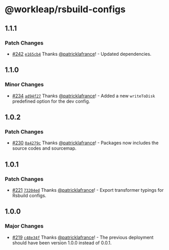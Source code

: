 # @workleap/rsbuild-configs

## 1.1.1

### Patch Changes

- [#242](https://github.com/workleap/wl-web-configs/pull/242) [`e165cb4`](https://github.com/workleap/wl-web-configs/commit/e165cb447e699e19f06d41532216e36c09d7b945) Thanks [@patricklafrance](https://github.com/patricklafrance)! - Updated dependencies.

## 1.1.0

### Minor Changes

- [#234](https://github.com/workleap/wl-web-configs/pull/234) [`ad94f27`](https://github.com/workleap/wl-web-configs/commit/ad94f2714d520af580f01dab3dc02b31b5857673) Thanks [@patricklafrance](https://github.com/patricklafrance)! - Added a new `writeToDisk` predefined option for the dev config.

## 1.0.2

### Patch Changes

- [#230](https://github.com/workleap/wl-web-configs/pull/230) [`0a4279c`](https://github.com/workleap/wl-web-configs/commit/0a4279c40b7c2ea76c7e1884a8e2fd744ca9b7c1) Thanks [@patricklafrance](https://github.com/patricklafrance)! - Packages now includes the source codes and sourcemap.

## 1.0.1

### Patch Changes

- [#221](https://github.com/workleap/wl-web-configs/pull/221) [`73204ed`](https://github.com/workleap/wl-web-configs/commit/73204eda439ba06f49f24db784f1834dade74b36) Thanks [@patricklafrance](https://github.com/patricklafrance)! - Export transformer typings for Rsbuild configs.

## 1.0.0

### Major Changes

- [#219](https://github.com/workleap/wl-web-configs/pull/219) [`c48e34f`](https://github.com/workleap/wl-web-configs/commit/c48e34f6cdb562fede7fc59b15fd5deba2de8b8d) Thanks [@patricklafrance](https://github.com/patricklafrance)! - The previous deployment should have been version 1.0.0 instead of 0.0.1.
